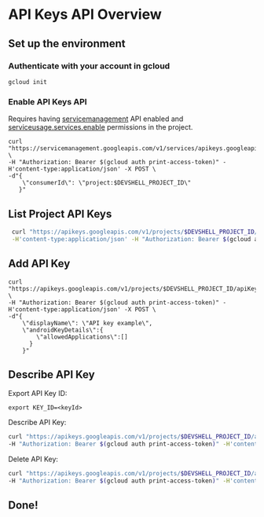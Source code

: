 # API Keys API Overview

## Set up the environment

### Authenticate with your account in gcloud

```
gcloud init
```

### Enable API Keys API 

Requires having [servicemanagement](https://cloud.google.com/service-infrastructure/docs/service-management/getting-started) API enabled and [serviceusage.services.enable](https://cloud.google.com/service-usage/docs/reference/rest) permissions in the project.

```
curl "https://servicemanagement.googleapis.com/v1/services/apikeys.googleapis.com:enable" \
-H "Authorization: Bearer $(gcloud auth print-access-token)" -H'content-type:application/json' -X POST \
-d"{
    \"consumerId\": \"project:$DEVSHELL_PROJECT_ID\"
   }" 
```

## List Project API Keys

```bash
 curl "https://apikeys.googleapis.com/v1/projects/$DEVSHELL_PROJECT_ID/apiKeys" \
 -H'content-type:application/json' -H "Authorization: Bearer $(gcloud auth print-access-token)"
 ```
 
## Add API Key
 
```
curl "https://apikeys.googleapis.com/v1/projects/$DEVSHELL_PROJECT_ID/apiKeys" \
-H "Authorization: Bearer $(gcloud auth print-access-token)" -H'content-type:application/json' -X POST \
-d"{
    \"displayName\": \"API key example\",
    \"androidKeyDetails\":{
        \"allowedApplications\":[]
      }
    }"
```
 
## Describe API Key
  
Export API Key ID:

```
export KEY_ID=<keyId>
```

Describe API Key:
```bash
curl "https://apikeys.googleapis.com/v1/projects/$DEVSHELL_PROJECT_ID/apiKeys/$KEY_ID" \
-H "Authorization: Bearer $(gcloud auth print-access-token)" -H'content-type:application/json' -X GET
```

Delete API Key:
```bash
curl "https://apikeys.googleapis.com/v1/projects/$DEVSHELL_PROJECT_ID/apiKeys/$KEY_ID" \
-H "Authorization: Bearer $(gcloud auth print-access-token)" -H'content-type:application/json' -X DELETE
```

## Done!

<walkthrough-directive-name param-name="conclusion-trophy">
</walkthrough-directive-name>

 
 
 
 
 
 
